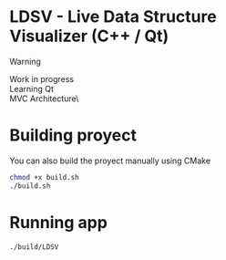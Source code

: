 # LDSV - Live Data Structure Visualizer (C++ / Qt)

> [!WARNING]
> Work in progress\
> Learning Qt\
> MVC Architecture\

# Building proyect

You can also build the proyect manually using CMake

```sh
chmod +x build.sh
./build.sh
```

# Running app

```sh
./build/LDSV
```

